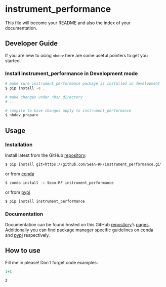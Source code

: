 # instrument_performance


<!-- WARNING: THIS FILE WAS AUTOGENERATED! DO NOT EDIT! -->

This file will become your README and also the index of your
documentation.

## Developer Guide

If you are new to using `nbdev` here are some useful pointers to get you
started.

### Install instrument_performance in Development mode

``` sh
# make sure instrument_performance package is installed in development mode
$ pip install -e .

# make changes under nbs/ directory
# ...

# compile to have changes apply to instrument_performance
$ nbdev_prepare
```

## Usage

### Installation

Install latest from the GitHub
[repository](https://github.com/Sean-RF/instrument_performance):

``` sh
$ pip install git+https://github.com/Sean-RF/instrument_performance.git
```

or from [conda](https://anaconda.org/Sean-RF/instrument_performance)

``` sh
$ conda install -c Sean-RF instrument_performance
```

or from [pypi](https://pypi.org/project/instrument_performance/)

``` sh
$ pip install instrument_performance
```

### Documentation

Documentation can be found hosted on this GitHub
[repository](https://github.com/Sean-RF/instrument_performance)’s
[pages](https://Sean-RF.github.io/instrument_performance/). Additionally
you can find package manager specific guidelines on
[conda](https://anaconda.org/Sean-RF/instrument_performance) and
[pypi](https://pypi.org/project/instrument_performance/) respectively.

## How to use

Fill me in please! Don’t forget code examples:

``` python
1+1
```

    2
